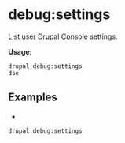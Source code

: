 # debug:settings
List user Drupal Console settings.

**Usage:**
```
drupal debug:settings
dse
```

## Examples
* 
```
drupal debug:settings
```
